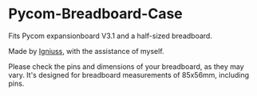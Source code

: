 # Pycom-Breadboard-Case
Fits Pycom expansionboard V3.1 and a half-sized breadboard. 

Made by [Igniuss](https://github.com/igniuss), with the assistance of myself. 

Please check the pins and dimensions of your breadboard, as they may vary. It's designed for breadboard measurements of 85x56mm, including pins.
